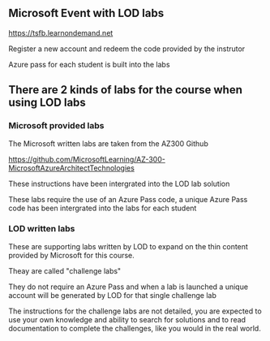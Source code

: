 ## Microsoft Event with LOD labs

https://tsfb.learnondemand.net

Register a new account and redeem the code provided by the instrutor

Azure pass for each student is built into the labs

## There are 2 kinds of labs for the course when using LOD labs

### Microsoft provided labs

The Microsoft written labs are taken from the AZ300 Github

https://github.com/MicrosoftLearning/AZ-300-MicrosoftAzureArchitectTechnologies

These instructions have been intergrated into the LOD lab solution

These labs require the use of an Azure Pass code, a unique Azure Pass code has been intergrated into the labs for each student


### LOD written labs

These are supporting labs written by LOD to expand on the thin content provided by Microsoft for this course.

Theay are called "challenge labs"

They do not require an Azure Pass and when a lab is launched a unique account will be generated by LOD for that single challenge lab

The instructions for the challenge labs are not detailed, you are expected to use your own knowledge and ability to search for solutions and to read documentation to complete the challenges, like you would in the real world.
